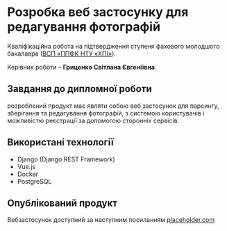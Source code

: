 # Розробка веб застосунку для редагування фотографій

Кваліфікаційна робота на підтвердження ступеня фахового молодшого бакалавра ([ВСП «ППФК НТУ «ХПІ»](http://polytechnic.poltava.ua)). 

Керівник роботи – **Гриценко Світлана Євгеніївна**.

## Завдання до дипломної роботи

розроблений продукт має являти собою веб застосунок для парсингу, зберігання та редагування фотографій, з системою користувачів і можливістю реєстрації за допомогою сторонніх сервісів.

## Використані технології

* Django (Django REST Framework)
* Vue.js
* Docker
* PostgreSQL

## Опублікований продукт
Вебзастосунок доступний за наступним посиланням [placeholder.com](http://google.com)
